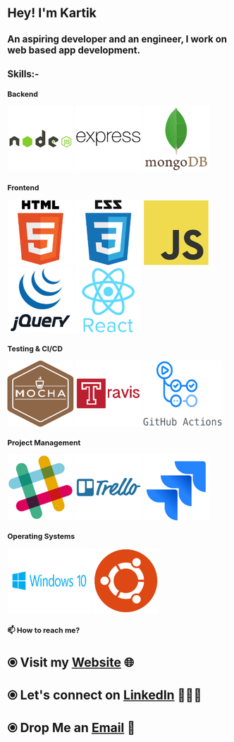# Hey! I'm Kartik

## An aspiring developer and an engineer, I work on web based app development.

## Skills:-

### Backend

<p>
    <img width="150" height="150" src="https://raw.githubusercontent.com/kartikag1/kartikag1/master/assets/node.svg" />
    <img width="150" height="150" src="https://raw.githubusercontent.com/kartikag1/kartikag1/master/assets/express.svg" />
    <img width="150" height="150" src="https://raw.githubusercontent.com/kartikag1/kartikag1/master/assets/mongo.svg" />
</p>

### Frontend 

<p>
    <img width="150" height="150" src="https://raw.githubusercontent.com/kartikag1/kartikag1/master/assets/html5.svg" />
    <img width="150" height="150" src="https://raw.githubusercontent.com/kartikag1/kartikag1/master/assets/css3.svg" />
    <img width="150" height="150" src="https://raw.githubusercontent.com/kartikag1/kartikag1/master/assets/js.svg" />
    <img width="150" height="150" src="https://raw.githubusercontent.com/kartikag1/kartikag1/master/assets/jquery.svg" />
    <img width="150" height="150" src="https://raw.githubusercontent.com/kartikag1/kartikag1/master/assets/react.svg" />
</p>

### Testing & CI/CD

<p>
    <img width="150" height="150" src="https://raw.githubusercontent.com/kartikag1/kartikag1/master/assets/mocha.svg" />
    <img width="150" height="150" src="https://raw.githubusercontent.com/kartikag1/kartikag1/master/assets/travis.svg" />
    <img width="180" height="150" src="https://raw.githubusercontent.com/kartikag1/kartikag1/master/assets/githubactions.png" />
</p>

### Project Management

<p>
    <img width="150" height="150" src="https://raw.githubusercontent.com/kartikag1/kartikag1/master/assets/slack.svg" />
    <img width="150" height="150" src="https://raw.githubusercontent.com/kartikag1/kartikag1/master/assets/trello.svg" />
    <img width="150" height="150" src="https://raw.githubusercontent.com/kartikag1/kartikag1/master/assets/jira.svg" />
</p>

### Operating Systems

<p>
    <img width="190" height="150" src="https://raw.githubusercontent.com/kartikag1/kartikag1/master/assets/win10.jpg" />
    <img width="150" height="150" src="https://raw.githubusercontent.com/kartikag1/kartikag1/master/assets/ubuntu.svg" />
</p>

### 📫 How to reach me?

# ⦿ Visit my [Website](https://kartikfolio.herokuapp.com) 🌐 <br>
# ⦿ Let's connect on [LinkedIn](https://www.linkedin.com/in/kartikag1/) 👨🏻‍💻 <br>
# ⦿ Drop Me an [Email](mailto:kartikag1@yahoo.com) 💌 <br>
